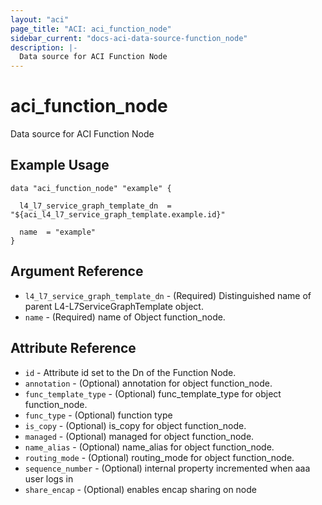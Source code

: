 ```yaml
---
layout: "aci"
page_title: "ACI: aci_function_node"
sidebar_current: "docs-aci-data-source-function_node"
description: |-
  Data source for ACI Function Node
---
```


# aci_function_node

Data source for ACI Function Node

## Example Usage

```hcl
data "aci_function_node" "example" {

  l4_l7_service_graph_template_dn  = "${aci_l4_l7_service_graph_template.example.id}"

  name  = "example"
}
```
## Argument Reference ##
* `l4_l7_service_graph_template_dn` - (Required) Distinguished name of parent L4-L7ServiceGraphTemplate object.
* `name` - (Required) name of Object function_node.



## Attribute Reference

* `id` - Attribute id set to the Dn of the Function Node.
* `annotation` - (Optional) annotation for object function_node.
* `func_template_type` - (Optional) func_template_type for object function_node.
* `func_type` - (Optional) function type
* `is_copy` - (Optional) is_copy for object function_node.
* `managed` - (Optional) managed for object function_node.
* `name_alias` - (Optional) name_alias for object function_node.
* `routing_mode` - (Optional) routing_mode for object function_node.
* `sequence_number` - (Optional) internal property incremented when aaa user logs in
* `share_encap` - (Optional) enables encap sharing on node
